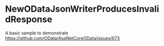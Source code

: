 # NewODataJsonWriterProducesInvalidResponse

A basic sample to demonstrate https://github.com/OData/AspNetCoreOData/issues/673
